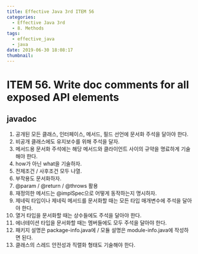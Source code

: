 ```yaml
---
title: Effective Java 3rd ITEM 56
categories:
  - Effective Java 3rd
  - 8. Methods
tags:
  - effective_java
  - java
date: 2019-06-30 18:08:17
thumbnail:
---
```


# ITEM 56. Write doc comments for all exposed API elements

## javadoc

1. 공개된 모든 클래스, 인터페이스, 메서드, 필드 선언에 문서화 주석을 달아야 한다.
  1. 비공개 클래스에도 유지보수를 위해 주석을 달자.
2. 메서드용 문서화 주석에는 해당 메서드와 클라이언트 사이의 규약을 명료하게 기술해야 한다.
  1. how가 아닌 what을 기술하자.
  2. 전제조건 / 사후조건 모두 나열.
  3. 부작용도 문서화하자.
  4. @param / @return / @throws 활용
  5. 재정의한 메서드는 @implSpec으로 어떻게 동작하는지 명시하자.
3. 제네릭 타입이나 제네릭 메서드를 문서화할 때는 모든 타입 매개변수에 주석을 달아야 한다.
4. 열거 타입을 문서화할 때는 상수들에도 주석을 달아야 한다.
5. 에너테이션 타입을 문서화할 때는 멤버들에도 모두 주석을 달아야 한다.
6. 패키지 설명은 package-info.java에 / 모듈 설명은 module-info.java에 작성하면 된다.
7. 클래스의 스레드 안전성과 직렬화 형태도 기술해야 한다.

